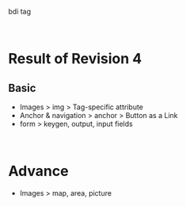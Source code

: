 bdi tag

&nbsp;

# Result of Revision 4

## Basic

- Images > img > Tag-specific attribute
- Anchor & navigation > anchor > Button as a Link
- form > keygen, output, input fields

&nbsp;

# Advance

- Images > map, area, picture

&nbsp;
&nbsp;

&nbsp;
&nbsp;
&nbsp;
&nbsp;
